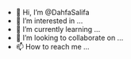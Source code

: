 - 👋 Hi, I’m @DahfaSalifa
- 👀 I’m interested in ...
- 🌱 I’m currently learning ...
- 💞️ I’m looking to collaborate on ...
- 📫 How to reach me ...

<!---
DahfaSalifa/DahfaSalifa is a ✨ special ✨ repository because its `README.md` (this file) appears on your GitHub profile.
You can click the Preview link to take a look at your changes.
--->
